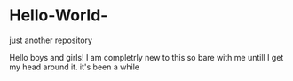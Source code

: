 # Hello-World-
just another repository

Hello boys and girls!
I am completrly new to this so bare with me untill I get my head around it.
it's been a while
